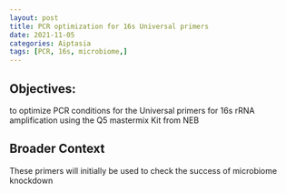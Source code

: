 ```yaml
---
layout: post
title: PCR optimization for 16s Universal primers
date: 2021-11-05 
categories: Aiptasia
tags: [PCR, 16s, microbiome,]
---
```

## Objectives:
to optimize PCR conditions for the Universal primers for 16s rRNA amplification using the Q5 mastermix Kit from NEB

## Broader Context
These primers will initially be used to check the success of microbiome knockdown 
